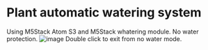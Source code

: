 # Plant automatic watering system
Using M5Stack Atom S3 and M5Stack whatering module.
No water protection.
![image](https://github.com/alxegorov/watering_m5stack/assets/52800539/d422a410-c71d-44a0-ac5f-ac75e5610cf8)
Double click to exit from no water mode.
